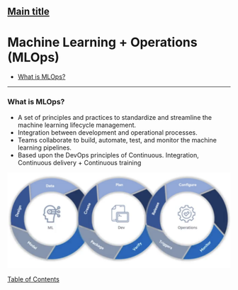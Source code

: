 ## [Main title](/README.md)



# Machine Learning + Operations (MLOps)
+ [What is MLOps?](#what-is-mlops)



----
### What is MLOps?
- A set of principles and practices to standardize and streamline the machine learning lifecycle management.
- Integration between development and operational processes.
- Teams collaborate to build, automate, test, and monitor the machine learning pipelines.
- Based upon the DevOps principles of Continuous. Integration, Continuous delivery + Continuous training

![Alt text](./images/What%20is%20MLOps.png)

[Table of Contents](#machine-learning--operations-mlops)
